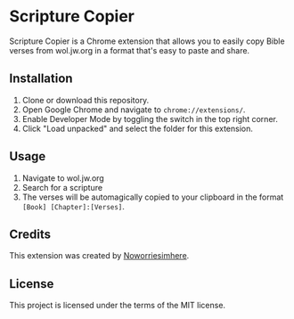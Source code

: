 # Scripture Copier

Scripture Copier is a Chrome extension that allows you to easily copy Bible verses from wol.jw.org in a format that's easy to paste and share. 

## Installation

1. Clone or download this repository.
2. Open Google Chrome and navigate to `chrome://extensions/`.
3. Enable Developer Mode by toggling the switch in the top right corner.
4. Click "Load unpacked" and select the folder for this extension.

## Usage

1. Navigate to wol.jw.org
2. Search for a scripture
3. The verses will be automagically copied to your clipboard in the format `[Book] [Chapter]:[Verses]`.

## Credits

This extension was created by [Noworriesimhere](https://github.com/noworriesimhere).

## License

This project is licensed under the terms of the MIT license.
